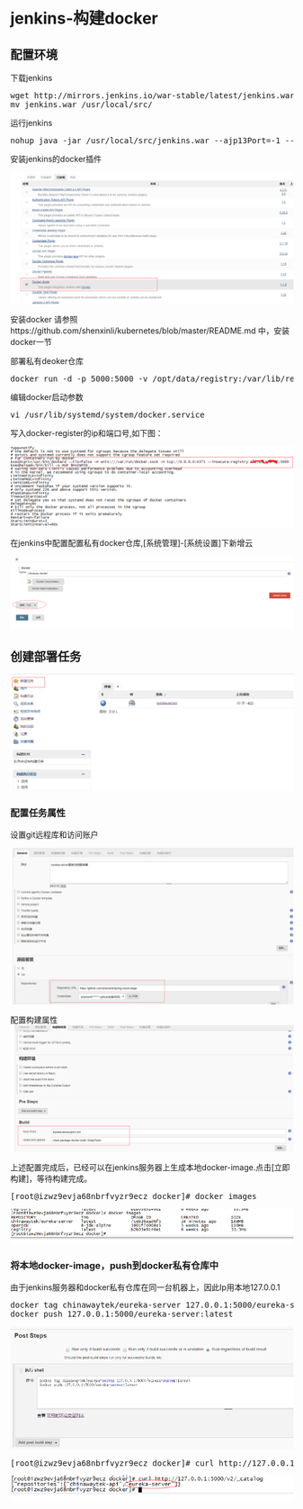 # jenkins-构建docker

## 配置环境

下载jenkins
<pre>
wget http://mirrors.jenkins.io/war-stable/latest/jenkins.war
mv jenkins.war /usr/local/src/
</pre>

运行jenkins
<pre>
nohup java -jar /usr/local/src/jenkins.war --ajp13Port=-1 --httpPort=8089 &
</pre>

安装jenkins的docker插件

![image](https://github.com/shenxinli/jenkins-/blob/master/jenkins-docker-plugin.png)

安装docker
请参照https://github.com/shenxinli/kubernetes/blob/master/README.md 中，安装docker一节

部署私有deoker仓库
<pre>
docker run -d -p 5000:5000 -v /opt/data/registry:/var/lib/registry  registry
</pre>

编辑docker启动参数
<pre>
vi /usr/lib/systemd/system/docker.service
</pre>
写入docker-register的ip和端口号,如下图：

![image](https://github.com/shenxinli/jenkins-/blob/master/modify-docker-service.png)

在jenkins中配置配置私有docker仓库,[系统管理]-[系统设置]下新增云

![image](https://github.com/shenxinli/jenkins-/blob/master/jenkins-docker-instance.png)

## 创建部署任务

![image](https://github.com/shenxinli/jenkins-/blob/master/new-jenkins-task.png)

### 配置任务属性
设置git远程库和访问账户

![image](https://github.com/shenxinli/jenkins-/blob/master/jenkins-task-properties.png)

配置构建属性
![image](https://github.com/shenxinli/jenkins-/blob/master/jenkins-task-build.png)

上述配置完成后，已经可以在jenkins服务器上生成本地docker-image.点击[立即构建]，等待构建完成。
<pre>
[root@izwz9evja68nbrfvyzr9ecz docker]# docker images
</pre>
![image](https://github.com/shenxinli/jenkins-/blob/master/docker-images-local.png)

### 将本地docker-image，push到docker私有仓库中
由于jenkins服务器和docker私有仓库在同一台机器上，因此Ip用本地127.0.0.1
<pre>
docker tag chinawaytek/eureka-server 127.0.0.1:5000/eureka-server:latest
docker push 127.0.0.1:5000/eureka-server:latest
</pre>

![image](https://github.com/shenxinli/jenkins-/blob/master/jenkins-post-steps.png)

<pre>
[root@izwz9evja68nbrfvyzr9ecz docker]# curl http://127.0.0.1:5000/v2/_catalog
</pre>

![image](https://github.com/shenxinli/jenkins-/blob/master/show-docker-repo.png)
